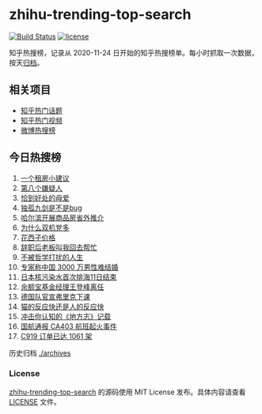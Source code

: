 # zhihu-trending-top-search

[![Build Status](https://github.com/justjavac/zhihu-trending-top-search/workflows/ci/badge.svg?branch=main)](https://github.com/justjavac/zhihu-trending-top-search/actions)
[![license](https://img.shields.io/github/license/justjavac/zhihu-trending-top-search)](https://github.com/justjavac/zhihu-trending-top-search/blob/main/LICENSE)

知乎热搜榜，记录从 2020-11-24 日开始的知乎热搜榜单。每小时抓取一次数据，按天[归档](./archives)。

## 相关项目

- [知乎热门话题](https://github.com/justjavac/zhihu-trending-hot-questions)
- [知乎热门视频](https://github.com/justjavac/zhihu-trending-hot-video)
- [微博热搜榜](https://github.com/justjavac/weibo-trending-hot-search)

## 今日热搜榜

<!-- BEGIN -->
<!-- 最后更新时间 Tue Sep 12 2023 12:08:20 GMT+0800 (China Standard Time) -->

1. [一个租房小建议](https://www.zhihu.com/search?q=%E4%B8%80%E4%B8%AA%E7%A7%9F%E6%88%BF%E5%B0%8F%E5%BB%BA%E8%AE%AE)
1. [第八个嫌疑人](https://www.zhihu.com/search?q=%E7%AC%AC%E5%85%AB%E4%B8%AA%E5%AB%8C%E7%96%91%E4%BA%BA)
1. [恰到好处的母爱](https://www.zhihu.com/search?q=%E6%81%B0%E5%88%B0%E5%A5%BD%E5%A4%84%E7%9A%84%E6%AF%8D%E7%88%B1)
1. [独孤九剑是不是bug](https://www.zhihu.com/search?q=%E7%8B%AC%E5%AD%A4%E4%B9%9D%E5%89%91%E6%98%AF%E4%B8%8D%E6%98%AFbug)
1. [哈尔滨开展商品房省外推介](https://www.zhihu.com/search?q=%E5%93%88%E5%B0%94%E6%BB%A8%E5%BC%80%E5%B1%95%E5%95%86%E5%93%81%E6%88%BF%E7%9C%81%E5%A4%96%E6%8E%A8%E4%BB%8B)
1. [为什么双机党多](https://www.zhihu.com/search?q=%E4%B8%BA%E4%BB%80%E4%B9%88%E5%8F%8C%E6%9C%BA%E5%85%9A%E5%A4%9A)
1. [花西子价格](https://www.zhihu.com/search?q=%E8%8A%B1%E8%A5%BF%E5%AD%90%E4%BB%B7%E6%A0%BC)
1. [辞职后老板叫我回去帮忙](https://www.zhihu.com/search?q=%E8%BE%9E%E8%81%8C%E5%90%8E%E8%80%81%E6%9D%BF%E5%8F%AB%E6%88%91%E5%9B%9E%E5%8E%BB%E5%B8%AE%E5%BF%99)
1. [不被哲学打扰的人生](https://www.zhihu.com/search?q=%E4%B8%8D%E8%A2%AB%E5%93%B2%E5%AD%A6%E6%89%93%E6%89%B0%E7%9A%84%E4%BA%BA%E7%94%9F)
1. [专家称中国 3000 万男性难结婚](https://www.zhihu.com/search?q=%E4%B8%93%E5%AE%B6%E7%A7%B0%E4%B8%AD%E5%9B%BD%203000%20%E4%B8%87%E7%94%B7%E6%80%A7%E9%9A%BE%E7%BB%93%E5%A9%9A)
1. [日本核污染水首次排海11日结束](https://www.zhihu.com/search?q=%E6%97%A5%E6%9C%AC%E6%A0%B8%E6%B1%A1%E6%9F%93%E6%B0%B4%E9%A6%96%E6%AC%A1%E6%8E%92%E6%B5%B711%E6%97%A5%E7%BB%93%E6%9D%9F)
1. [余额宝基金经理王登峰离任](https://www.zhihu.com/search?q=%E4%BD%99%E9%A2%9D%E5%AE%9D%E5%9F%BA%E9%87%91%E7%BB%8F%E7%90%86%E7%8E%8B%E7%99%BB%E5%B3%B0%E7%A6%BB%E4%BB%BB)
1. [德国队官宣弗里克下课](https://www.zhihu.com/search?q=%E5%BE%B7%E5%9B%BD%E9%98%9F%E5%AE%98%E5%AE%A3%E5%BC%97%E9%87%8C%E5%85%8B%E4%B8%8B%E8%AF%BE)
1. [猫的反应快还是人的反应快](https://www.zhihu.com/search?q=%E7%8C%AB%E7%9A%84%E5%8F%8D%E5%BA%94%E5%BF%AB%E8%BF%98%E6%98%AF%E4%BA%BA%E7%9A%84%E5%8F%8D%E5%BA%94%E5%BF%AB)
1. [冲击你认知的《地方志》记载](https://www.zhihu.com/search?q=%E5%86%B2%E5%87%BB%E4%BD%A0%E8%AE%A4%E7%9F%A5%E7%9A%84%E3%80%8A%E5%9C%B0%E6%96%B9%E5%BF%97%E3%80%8B%E8%AE%B0%E8%BD%BD)
1. [国航通报 CA403 航班起火事件](https://www.zhihu.com/search?q=%E5%9B%BD%E8%88%AA%E9%80%9A%E6%8A%A5%20CA403%20%E8%88%AA%E7%8F%AD%E8%B5%B7%E7%81%AB%E4%BA%8B%E4%BB%B6)
1. [C919 订单已达 1061 架](https://www.zhihu.com/search?q=C919%20%E8%AE%A2%E5%8D%95%E5%B7%B2%E8%BE%BE%201061%20%E6%9E%B6)

<!-- END -->

历史归档 [./archives](./archives)

### License

[zhihu-trending-top-search](https://github.com/justjavac/zhihu-trending-top-search) 的源码使用 MIT License
发布。具体内容请查看 [LICENSE](./LICENSE) 文件。
